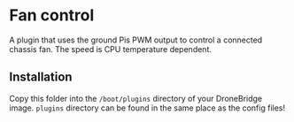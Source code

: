 # Fan control

A plugin that uses the ground Pis PWM output to control a connected chassis fan.
The speed is CPU temperature dependent.

## Installation

Copy this folder into the ```/boot/plugins``` directory of your DroneBridge image.
```plugins``` directory can be found in the same place as the config files!
